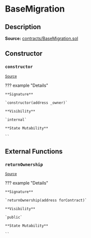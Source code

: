 # BaseMigration

## Description

**Source:** [contracts/BaseMigration.sol](https://github.com/Synthetixio/synthetix/tree/v2.90.0-alpha/contracts/BaseMigration.sol)

## Constructor

### `constructor`

<sub>[Source](https://github.com/Synthetixio/synthetix/tree/v2.90.0-alpha/contracts/BaseMigration.sol#L6)</sub>

??? example "Details"

    **Signature**

    `constructor(address _owner)`

    **Visibility**

    `internal`

    **State Mutability**

    ``

## External Functions

### `returnOwnership`

<sub>[Source](https://github.com/Synthetixio/synthetix/tree/v2.90.0-alpha/contracts/BaseMigration.sol#L9)</sub>

??? example "Details"

    **Signature**

    `returnOwnership(address forContract)`

    **Visibility**

    `public`

    **State Mutability**

    ``
